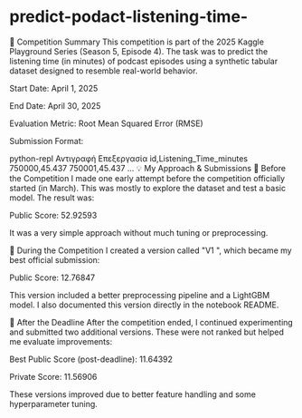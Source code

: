 # predict-podact-listening-time-
📝 Competition Summary
This competition is part of the 2025 Kaggle Playground Series (Season 5, Episode 4). The task was to predict the listening time (in minutes) of podcast episodes using a synthetic tabular dataset designed to resemble real-world behavior.

Start Date: April 1, 2025

End Date: April 30, 2025

Evaluation Metric: Root Mean Squared Error (RMSE)

Submission Format:

python-repl
Αντιγραφή
Επεξεργασία
id,Listening_Time_minutes
750000,45.437
750001,45.437
...
💡 My Approach & Submissions
🔹 Before the Competition
I made one early attempt before the competition officially started (in March). This was mostly to explore the dataset and test a basic model. The result was:

Public Score: 52.92593

It was a very simple approach without much tuning or preprocessing.

🔸 During the Competition
I created a version called "V1 ", which became my best official submission:

Public Score: 12.76847

This version included a better preprocessing pipeline and a LightGBM model. I also documented this version directly in the notebook README.

🔻 After the Deadline
After the competition ended, I continued experimenting and submitted two additional versions. These were not ranked but helped me evaluate improvements:

Best Public Score (post-deadline): 11.64392

Private Score: 11.56906

These versions improved due to better feature handling and some hyperparameter tuning.

